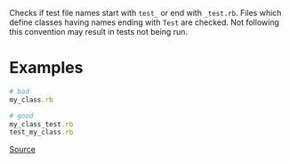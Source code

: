 
Checks if test file names start with `test_` or end with `_test.rb`.
Files which define classes having names ending with `Test` are checked.
Not following this convention may result in tests not being run.

# Examples

```ruby
# bad
my_class.rb

# good
my_class_test.rb
test_my_class.rb
```

[Source](http://www.rubydoc.info/gems/rubocop/RuboCop/Cop/Minitest/TestFileName)